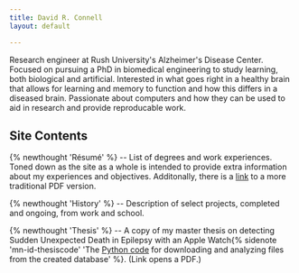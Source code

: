 ```yaml
---
title: David R. Connell
layout: default

---
```


Research engineer at Rush University's Alzheimer's Disease Center.
Focused on pursuing a PhD in biomedical engineering to study learning, both biological and
artificial.
Interested in what goes right in a healthy brain that allows for learning and
memory to function and how this differs in a diseased brain.
Passionate about computers and how they can be used to aid in research and
provide reproducable work.

## Site Contents
{% newthought 'Résumé' %} -- List of degrees and work experiences.
Toned down as the site as a whole is intended to provide extra information about
my experiences and objectives.
Additonally, there is a [link](/downloads/resume.pdf) to a more traditional PDF
version.

{% newthought 'History' %} -- Description of select projects, completed and
ongoing, from work and school.

{% newthought 'Thesis' %} -- A copy of my master thesis on detecting Sudden
Unexpected Death in Epilepsy with an Apple Watch{% sidenote 'mn-id-thesiscode'
'The [Python code](https://github.com/DavidRConnell/SUDEPmonitor) for
downloading and analyzing files from the created database' %}.
(Link opens a PDF.)
